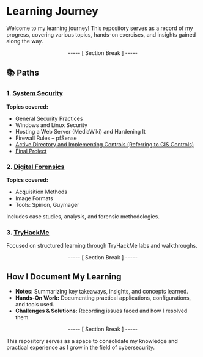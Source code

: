 # Learning Journey

Welcome to my learning journey! This repository serves as a record of my progress, covering various topics, hands-on exercises, and insights gained along the way.

<div align="center">

----- [ Section Break ] -----

</div>

## 📚 Paths

### 1. [System Security](./system-security)

**Topics covered:**
- General Security Practices
- Windows and Linux Security
- Hosting a Web Server (MediaWiki) and Hardening It
- Firewall Rules – pfSense
- [Active Directory and Implementing Controls (Referring to CIS Controls)](./system-security/final-catflix-project)
- [Final Project](./system-security/final-catflix-project)

### 2. [Digital Forensics](./digital-forensics)

**Topics covered:**
- Acquisition Methods  
- Image Formats  
- Tools: Spirion, Guymager  

Includes case studies, analysis, and forensic methodologies.

### 3. [TryHackMe](./tryhackme)

Focused on structured learning through TryHackMe labs and walkthroughs.

<div align="center">

----- [ Section Break ] -----

</div>

## How I Document My Learning

- **Notes:** Summarizing key takeaways, insights, and concepts learned.
- **Hands-On Work:** Documenting practical applications, configurations, and tools used.
- **Challenges & Solutions:** Recording issues faced and how I resolved them.

<div align="center">

----- [ Section Break ] -----

</div>

This repository serves as a space to consolidate my knowledge and practical experience as I grow in the field of cybersecurity.

